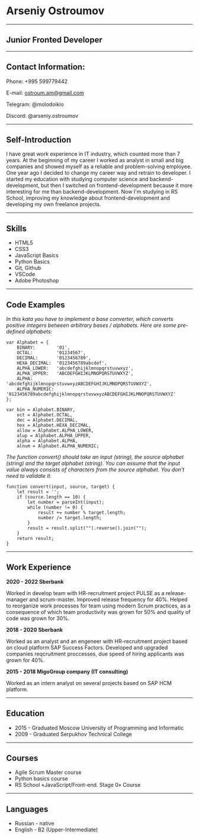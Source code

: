 # Arseniy Ostroumov
-----
## Junior Fronted Developer
-----
## Contact Information:

Phone: +995 599779442

E-mail: ostroum.am@gmail.com

Telegram: @molodoikio

Discord: @arseniy.ostroumov

-----
## Self-Introduction

I have great work experience in IT industry, which counted more than 7 years. At the beginning of my career I worked as analyst in small and big companies and showed myself as a reliable and problem-solving employee. One year ago I decided to change my career way and retrain to developer. I started my education with studying computer science and backend-development, but then I switched on frontend-development because it more interesting for me than backend-development. Now I'm studying in RS School, improving my knowledge about frontend-development and developing my own freelance projects.

-----
## Skills
* HTML5
* CSS3
* JavaScript Basics
* Python Basics
* Git, Github
* VSCode
* Adobe Photoshop


-----
## Code Examples
*In this kata you have to implement a base converter, which converts positive integers between arbitrary bases / alphabets. Here are some pre-defined alphabets:*

```
var Alphabet = {
    BINARY:        '01',
    OCTAL:         '01234567',
    DECIMAL:       '0123456789',
    HEXA_DECIMAL:  '0123456789abcdef',
    ALPHA_LOWER:   'abcdefghijklmnopqrstuvwxyz',
    ALPHA_UPPER:   'ABCDEFGHIJKLMNOPQRSTUVWXYZ',
    ALPHA:         'abcdefghijklmnopqrstuvwxyzABCDEFGHIJKLMNOPQRSTUVWXYZ',
    ALPHA_NUMERIC: '0123456789abcdefghijklmnopqrstuvwxyzABCDEFGHIJKLMNOPQRSTUVWXYZ'
};

var bin = Alphabet.BINARY, 
    oct = Alphabet.OCTAL, 
    dec = Alphabet.DECIMAL, 
    hex = Alphabet.HEXA_DECIMAL,
    allow = Alphabet.ALPHA_LOWER, 
    alup = Alphabet.ALPHA_UPPER, 
    alpha = Alphabet.ALPHA, 
    alnum = Alphabet.ALPHA_NUMERIC;
```
*The function convert() should take an input (string), the source alphabet (string) and the target alphabet (string). You can assume that the input value always consists of characters from the source alphabet. You don't need to validate it.*

```
function convert(input, source, target) {
    let result = '';
    if (source.length == 10) {
        let number = parseInt(input);
        while (number != 0) {
            result += number % target.length;
            number /= target.length;
        }
        result = result.split("").reverse().join("");
    }
    return result;
}
```

-----
## Work Experience
**2020 - 2022 Sberbank**

Worked in develop team with HR-recruitment project PULSE as a release-manager and scrum-master. Improved release frequency for 40%. Helped to reorganize work processes for team using modern Scrum practices, as a consequence of which team productivity was grown for 50% and quality of code was grown for 30%.

**2018 - 2020 Sberbank**

Worked as an analyst and an engeneer with HR-recruitment project based on cloud platform SAP Success Factors. Developed and upgraded companies reqcruitment proccesses, due speed of hiring applicants was grown for 40%.

**2015 - 2018 MigoGroup company (IT consulting)**

Worked as an intern analyst on several projects based on SAP HCM platform.

-----
## Education
* 2015 - Graduated Moscow University of Programming and Informatic
* 2009 - Graduated Serpukhov Technical College

-----
## Courses
* Agile Scrum Master course
* Python basics course
* RS School «JavaScript/Front-end. Stage 0» Course

-----
## Languages
* Russian - native
* English - B2 (Upper-Intermediate)
